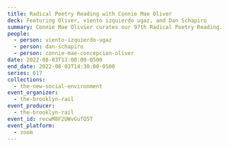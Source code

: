 ```yaml
---
title: Radical Poetry Reading with Connie Mae Oliver
deck: Featuring Oliver, viento izquierdo ugaz, and Dan Schapiro
summary: Connie Mae Olivier curates our 97th Radical Poetry Reading.
people:
  - person: viento-izquierdo-ugaz
  - person: dan-schapiro
  - person: connie-mae-concepcion-oliver
date: 2022-08-03T13:00:00-0500
end_date: 2022-08-03T14:30:00-0500
series: 617
collections:
  - the-new-social-environment
event_organizer:
  - the-brooklyn-rail
event_producer:
  - the-brooklyn-rail
event_id: recwM8F2UWvGufQ5T
event_platform:
  - zoom
---
```

